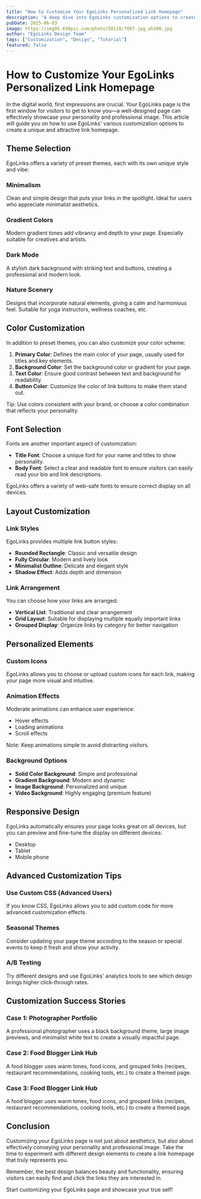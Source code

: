 ```yaml
---
title: "How to Customize Your EgoLinks Personalized Link Homepage"
description: "A deep dive into EgoLinks customization options to create a unique personalized link homepage."
pubDate: 2025-06-03
image: https://img95.699pic.com/photo/50118/7087.jpg_wh300.jpg
author: "EgoLinks Design Team"
tags: ["Customization", "Design", "Tutorial"]
featured: false
---
```


# How to Customize Your EgoLinks Personalized Link Homepage

In the digital world, first impressions are crucial. Your EgoLinks page is the first window for visitors to get to know you—a well-designed page can effectively showcase your personality and professional image. This article will guide you on how to use EgoLinks' various customization options to create a unique and attractive link homepage.

## Theme Selection

EgoLinks offers a variety of preset themes, each with its own unique style and vibe:

### Minimalism

Clean and simple design that puts your links in the spotlight. Ideal for users who appreciate minimalist aesthetics.

### Gradient Colors

Modern gradient tones add vibrancy and depth to your page. Especially suitable for creatives and artists.

### Dark Mode

A stylish dark background with striking text and buttons, creating a professional and modern look.

### Nature Scenery

Designs that incorporate natural elements, giving a calm and harmonious feel. Suitable for yoga instructors, wellness coaches, etc.

## Color Customization

In addition to preset themes, you can also customize your color scheme:

1. **Primary Color**: Defines the main color of your page, usually used for titles and key elements.
2. **Background Color**: Set the background color or gradient for your page.
3. **Text Color**: Ensure good contrast between text and background for readability.
4. **Button Color**: Customize the color of link buttons to make them stand out.

Tip: Use colors consistent with your brand, or choose a color combination that reflects your personality.

## Font Selection

Fonts are another important aspect of customization:

- **Title Font**: Choose a unique font for your name and titles to show personality.
- **Body Font**: Select a clear and readable font to ensure visitors can easily read your bio and link descriptions.

EgoLinks offers a variety of web-safe fonts to ensure correct display on all devices.

## Layout Customization

### Link Styles

EgoLinks provides multiple link button styles:

- **Rounded Rectangle**: Classic and versatile design
- **Fully Circular**: Modern and lively look
- **Minimalist Outline**: Delicate and elegant style
- **Shadow Effect**: Adds depth and dimension

### Link Arrangement

You can choose how your links are arranged:

- **Vertical List**: Traditional and clear arrangement
- **Grid Layout**: Suitable for displaying multiple equally important links
- **Grouped Display**: Organize links by category for better navigation

## Personalized Elements

### Custom Icons

EgoLinks allows you to choose or upload custom icons for each link, making your page more visual and intuitive.

### Animation Effects

Moderate animations can enhance user experience:

- Hover effects
- Loading animations
- Scroll effects

Note: Keep animations simple to avoid distracting visitors.

### Background Options

- **Solid Color Background**: Simple and professional
- **Gradient Background**: Modern and dynamic
- **Image Background**: Personalized and unique
- **Video Background**: Highly engaging (premium feature)

## Responsive Design

EgoLinks automatically ensures your page looks great on all devices, but you can preview and fine-tune the display on different devices:

- Desktop
- Tablet
- Mobile phone

## Advanced Customization Tips

### Use Custom CSS (Advanced Users)

If you know CSS, EgoLinks allows you to add custom code for more advanced customization effects.

### Seasonal Themes

Consider updating your page theme according to the season or special events to keep it fresh and show your activity.

### A/B Testing

Try different designs and use EgoLinks' analytics tools to see which design brings higher click-through rates.

## Customization Success Stories

### Case 1: Photographer Portfolio

A professional photographer uses a black background theme, large image previews, and minimalist white text to create a visually impactful page.

### Case 2: Food Blogger Link Hub

A food blogger uses warm tones, food icons, and grouped links (recipes, restaurant recommendations, cooking tools, etc.) to create a themed page.

### Case 3: Food Blogger Link Hub

A food blogger uses warm tones, food icons, and grouped links (recipes, restaurant recommendations, cooking tools, etc.) to create a themed page.

## Conclusion

Customizing your EgoLinks page is not just about aesthetics, but also about effectively conveying your personality and professional image. Take the time to experiment with different design elements to create a link homepage that truly represents you.

Remember, the best design balances beauty and functionality, ensuring visitors can easily find and click the links they are interested in.

Start customizing your EgoLinks page and showcase your true self!